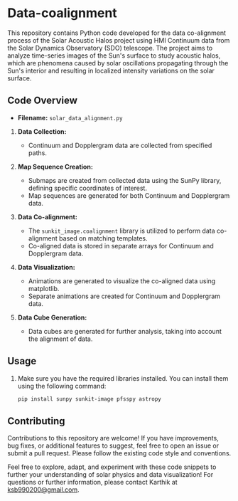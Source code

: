 # Data-coalignment


This repository contains Python code developed for the data co-alignment process of the Solar Acoustic Halos project using HMI Continuum data from the Solar Dynamics Observatory (SDO) telescope. The project aims to analyze time-series images of the Sun's surface to study acoustic halos, which are phenomena caused by solar oscillations propagating through the Sun's interior and resulting in localized intensity variations on the solar surface.

## Code Overview
- **Filename:** `solar_data_alignment.py`

1. **Data Collection:**
   - Continuum and Dopplergram data are collected from specified paths.
   
2. **Map Sequence Creation:**
   - Submaps are created from collected data using the SunPy library, defining specific coordinates of interest.
   - Map sequences are generated for both Continuum and Dopplergram data.
   
3. **Data Co-alignment:**
   - The `sunkit_image.coalignment` library is utilized to perform data co-alignment based on matching templates.
   - Co-aligned data is stored in separate arrays for Continuum and Dopplergram data.

4. **Data Visualization:**
   - Animations are generated to visualize the co-aligned data using matplotlib.
   - Separate animations are created for Continuum and Dopplergram data.

5. **Data Cube Generation:**
   - Data cubes are generated for further analysis, taking into account the alignment of data.




## Usage

1. Make sure you have the required libraries installed. You can install them using the following command:
   
   ```bash
   pip install sunpy sunkit-image pfsspy astropy


## Contributing

Contributions to this repository are welcome! If you have improvements, bug fixes, or additional features to suggest, feel free to open an issue or submit a pull request. Please follow the existing code style and conventions.


Feel free to explore, adapt, and experiment with these code snippets to further your understanding of solar physics and data visualization!
For questions or further information, please contact Karthik at ksb990200@gmail.com.


